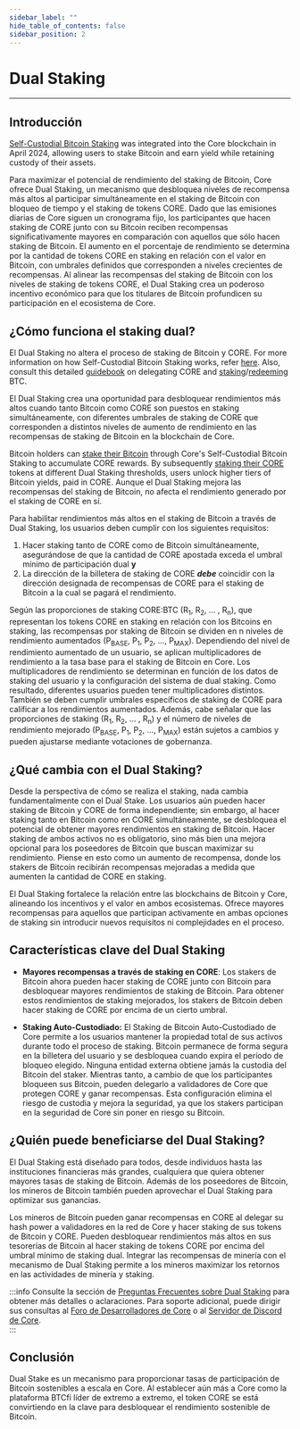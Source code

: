 ```yaml
---
sidebar_label: ""
hide_table_of_contents: false
sidebar_position: 2
---
```


# Dual Staking

---

## Introducción

[Self-Custodial Bitcoin Staking](../Learn/products/btc-staking/overview.md) was integrated into the Core blockchain in April 2024, allowing users to stake Bitcoin and earn yield while retaining custody of their assets.

Para maximizar el potencial de rendimiento del staking de Bitcoin, Core ofrece Dual Staking, un mecanismo que desbloquea niveles de recompensa más altos al participar simultáneamente en el staking de Bitcoin con bloqueo de tiempo y el staking de tokens CORE.
Dado que las emisiones diarias de Core siguen un cronograma fijo, los participantes que hacen staking de CORE junto con su Bitcoin reciben recompensas significativamente mayores en comparación con aquellos que sólo hacen staking de Bitcoin. El aumento en el porcentaje de rendimiento se determina por la cantidad de tokens CORE en staking en relación con el valor en Bitcoin, con umbrales definidos que corresponden a niveles crecientes de recompensas.
Al alinear las recompensas del staking de Bitcoin con los niveles de staking de tokens CORE, el Dual Staking crea un poderoso incentivo económico para que los titulares de Bitcoin profundicen su participación en el ecosistema de Core.

<!-- <div style={{ position: 'relative', paddingBottom: '56.25%', height: 0 }}>
  <iframe
    src="https://www.youtube.com/embed/zqzGoQwT9Rs?si=HRHOIRc2viLKHP1g"
    style={{ position: 'absolute', top: 0, left: 0, width: '100%', height: '100%' }}
    frameborder="0"
    allow="accelerometer; autoplay; clipboard-write; encrypted-media; gyroscope; picture-in-picture"
    allowfullscreen
  ></iframe>
</div> -->

## ¿Cómo funciona el staking dual?

El Dual Staking no altera el proceso de staking de Bitcoin y CORE. For more information on how Self-Custodial Bitcoin Staking works, refer [here](../Learn/products/btc-staking/overview.md). Also, consult this detailed [guidebook](./delegating-core.md) on delegating CORE and [staking](../Learn/products/btc-staking/stake-btc-guide.md)/[redeeming](../Learn/products/btc-staking/Redeeming-Guide.md) BTC.

El Dual Staking crea una oportunidad para desbloquear rendimientos más altos cuando tanto Bitcoin como CORE son puestos en staking simultáneamente, con diferentes umbrales de staking de CORE que corresponden a distintos niveles de aumento de rendimiento en las recompensas de staking de Bitcoin en la blockchain de Core.

Bitcoin holders can [stake their Bitcoin](../Learn/products/btc-staking/stake-btc-guide.md) through Core's Self-Custodial Bitcoin Staking to accumulate CORE rewards. By subsequently [staking their CORE](./delegating-core.md) tokens at different Dual Staking thresholds, users unlock higher tiers of Bitcoin yields, paid in CORE. Aunque el Dual Staking mejora las recompensas del staking de Bitcoin, no afecta el rendimiento generado por el staking de CORE en sí.

Para habilitar rendimientos más altos en el staking de Bitcoin a través de Dual Staking, los usuarios deben cumplir con los siguientes requisitos:

1. Hacer staking tanto de CORE como de Bitcoin simultáneamente, asegurándose de que la cantidad de CORE apostada exceda el umbral mínimo de participación dual **y**
2. La dirección de la billetera de staking de CORE _**debe**_ coincidir con la dirección designada de recompensas de CORE para el staking de Bitcoin a la cual se pagará el rendimiento.

Según las proporciones de staking CORE:BTC (R<sub>1</sub>, R<sub>2</sub>, … , R<sub>n</sub>), que representan los tokens CORE en staking en relación con los Bitcoins en staking, las recompensas por staking de Bitcoin se dividen en n niveles de rendimiento aumentados (P<sub>BASE</sub>, P<sub>1</sub>, P<sub>2</sub>, …, P<sub>MAX</sub>). Dependiendo del nivel de rendimiento aumentado de un usuario, se aplican multiplicadores de rendimiento a la tasa base para el staking de Bitcoin en Core. Los multiplicadores de rendimiento se determinan en función de los datos de staking del usuario y la configuración del sistema de dual staking. Como resultado, diferentes usuarios pueden tener multiplicadores distintos. También se deben cumplir umbrales específicos de staking de CORE para calificar a los rendimientos aumentados. Además, cabe señalar que las proporciones de staking (R<sub>1</sub>, R<sub>2</sub>, … , R<sub>n</sub>) y el número de niveles de rendimiento mejorado (P<sub>BASE</sub>, P<sub>1</sub>, P<sub>2</sub>, …, P<sub>MAX</sub>) están sujetos a cambios y pueden ajustarse mediante votaciones de gobernanza.

## ¿Qué cambia con el Dual Staking?

Desde la perspectiva de cómo se realiza el staking, nada cambia fundamentalmente con el Dual Stake. Los usuarios aún pueden hacer staking de Bitcoin y CORE de forma independiente; sin embargo, al hacer staking tanto en Bitcoin como en CORE simultáneamente, se desbloquea el potencial de obtener mayores rendimientos
en staking de Bitcoin. Hacer staking de ambos activos no es obligatorio, sino más bien una mejora opcional para los poseedores de Bitcoin que buscan maximizar su rendimiento. Piense en esto como un aumento de recompensa, donde los stakers de Bitcoin recibirán recompensas mejoradas a medida que aumenten la cantidad de CORE en staking.

El Dual Staking fortalece la relación entre las blockchains de Bitcoin y Core, alineando los incentivos y el valor en ambos ecosistemas. Ofrece mayores recompensas para aquellos que participan activamente en ambas opciones de staking sin introducir nuevos requisitos ni complejidades en el proceso.

## Características clave del Dual Staking

- **Mayores recompensas a través de staking en CORE**: Los stakers de Bitcoin ahora pueden hacer staking de CORE junto con Bitcoin para desbloquear mayores rendimientos de staking de Bitcoin. Para obtener estos rendimientos de staking mejorados, los stakers de Bitcoin deben hacer staking de CORE por encima de un cierto umbral.

- **Staking Auto-Custodiado:** El Staking de Bitcoin Auto-Custodiado de Core permite a los usuarios mantener la propiedad total de sus activos durante todo el proceso de staking. Bitcoin permanece de forma segura en la billetera del usuario y se desbloquea cuando expira el período de bloqueo elegido. Ninguna entidad externa obtiene jamás la custodia del Bitcoin del staker. Mientras tanto, a cambio de que los participantes bloqueen sus Bitcoin, pueden delegarlo a validadores de Core que protegen CORE y ganar recompensas. Esta configuración elimina el riesgo de custodia y mejora la seguridad, ya que los stakers participan en la seguridad de Core sin poner en riesgo su Bitcoin.

## ¿Quién puede beneficiarse del Dual Staking?

El Dual Staking está diseñado para todos, desde individuos hasta las instituciones financieras más grandes, cualquiera que quiera obtener mayores tasas de staking de Bitcoin. Además de los poseedores de Bitcoin, los mineros de Bitcoin también pueden aprovechar el Dual Staking para optimizar sus ganancias.

Los mineros de Bitcoin pueden ganar recompensas en CORE al delegar su hash power a validadores en la red de Core y hacer staking de sus tokens de Bitcoin y CORE. Pueden desbloquear rendimientos más altos en sus tesorerías de Bitcoin al hacer staking de tokens CORE por encima del umbral mínimo de staking dual. Integrar las recompensas de minería con el mecanismo de Dual Staking permite a los mineros maximizar los retornos en las actividades de minería y staking.

:::info
Consulte la sección de [Preguntas Frecuentes sobre Dual Staking](../FAQs/dual-staking-faqs.md) para obtener más detalles o aclaraciones. Para soporte adicional, puede dirigir sus consultas al [Foro de Desarrolladores de Core](http://forum.coredao.org) o al [Servidor de Discord de Core](https://discord.gg/M2AGJKSG).\
:::

## Conclusión

Dual Stake es un mecanismo para proporcionar tasas de participación de Bitcoin sostenibles a escala en Core. Al establecer aún más a Core como la plataforma BTCfi líder de extremo a extremo, el token CORE se está convirtiendo en la clave para desbloquear el rendimiento sostenible de Bitcoin.
